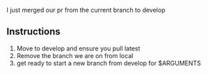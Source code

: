 I just merged our pr from the current branch to develop

## Instructions

1. Move to develop and ensure you pull latest
2. Remove the branch we are on from local
3. get ready to start a new branch from develop for $ARGUMENTS
